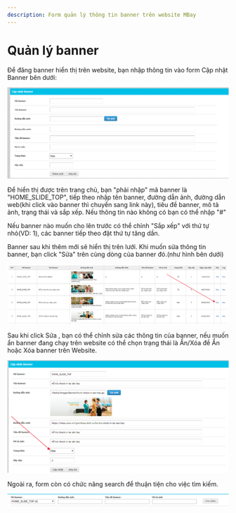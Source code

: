 ```yaml
---
description: Form quản lý thông tin banner trên website MBay
---
```


# Quản lý banner

Để đăng banner hiển thị trên website, bạn nhập thông tin vào form Cập nhật Banner bên dưới:

![H&#xEC;nh 1: Form c&#x1EAD;p nh&#x1EAD;t Banner](../../.gitbook/assets/image%20%2836%29.png)

Để hiển thị được trên trang chủ, bạn "phải nhập" mã banner là "HOME\_SLIDE\_TOP", tiếp theo nhập tên banner, đường dẫn ảnh, đường dẫn web\(khi click vào banner thì chuyển sang link này\), tiêu đề banner, mô tả ảnh, trạng thái và sắp xếp. Nếu thông tin nào không có bạn có thể nhập "\#"

Nếu banner nào muốn cho lên trước có thể chỉnh "Sắp xếp" với thứ tự nhỏ\(VD: 1\), các banner tiếp theo đặt thứ tự tăng dần. 

Banner sau khi thêm mới sẽ hiển thị trên lưới. Khi muốn sửa thông tin banner, bạn click "Sửa" trên cùng dòng của banner đó.\(như hình bên dưới\)

![H&#xEC;nh 2: Click S&#x1EED;a th&#xF4;ng tin banner](../../.gitbook/assets/image%20%2841%29.png)

Sau khi click Sửa , bạn có thể chỉnh sửa các thông tin của banner, nếu muốn ẩn banner đang chạy trên website có thể chọn trạng thái là Ẩn/Xóa đề Ẩn hoặc Xóa banner trên Website.

![](../../.gitbook/assets/image%20%2852%29.png)

Ngoài ra, form còn có chức năng search để thuận tiện cho việc tìm kiếm.

![H&#xEC;nh 3: Khung search Banner](../../.gitbook/assets/image%20%2829%29.png)

